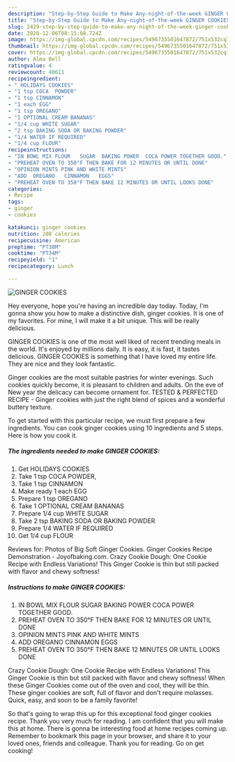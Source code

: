 ```yaml
---
description: "Step-by-Step Guide to Make Any-night-of-the-week GINGER COOKIES"
title: "Step-by-Step Guide to Make Any-night-of-the-week GINGER COOKIES"
slug: 2429-step-by-step-guide-to-make-any-night-of-the-week-ginger-cookies
date: 2020-12-06T08:15:08.724Z
image: https://img-global.cpcdn.com/recipes/5496735501647872/751x532cq70/ginger-cookies-recipe-main-photo.jpg
thumbnail: https://img-global.cpcdn.com/recipes/5496735501647872/751x532cq70/ginger-cookies-recipe-main-photo.jpg
cover: https://img-global.cpcdn.com/recipes/5496735501647872/751x532cq70/ginger-cookies-recipe-main-photo.jpg
author: Alma Bell
ratingvalue: 4
reviewcount: 40611
recipeingredient:
- " HOLIDAYS COOKIES"
- "1 tsp COCA  POWDER"
- "1 tsp CINNAMON"
- "1 each EGG"
- "1 tsp OREGANO"
- "1 OPTIONAL CREAM BANANAS"
- "1/4 cup WHITE SUGAR"
- "2 tsp BAKING SODA OR BAKING POWDER"
- "1/4 WATER IF REQUIRED"
- "1/4 cup FLOUR"
recipeinstructions:
- "IN BOWL MIX FLOUR   SUGAR  BAKING POWER  COCA POWER TOGETHER GOOD."
- "PREHEAT OVEN TO 350°F THEN BAKE FOR 12 MINUTES OR UNTIL DONE"
- "OPINION MINTS PINK AND WHITE MINTS"
- "ADD  OREGANO   CINNAMON   EGGS"
- "PREHEAT OVEN TO 350°F THEN BAKE 12 MINUTES OR UNTIL LOOKS DONE"
categories:
- Recipe
tags:
- ginger
- cookies

katakunci: ginger cookies 
nutrition: 208 calories
recipecuisine: American
preptime: "PT38M"
cooktime: "PT34M"
recipeyield: "1"
recipecategory: Lunch

---
```



![GINGER COOKIES](https://img-global.cpcdn.com/recipes/5496735501647872/751x532cq70/ginger-cookies-recipe-main-photo.jpg)

Hey everyone, hope you're having an incredible day today. Today, I'm gonna show you how to make a distinctive dish, ginger cookies. It is one of my favorites. For mine, I will make it a bit unique. This will be really delicious.

GINGER COOKIES is one of the most well liked of recent trending meals in the world. It's enjoyed by millions daily. It is easy, it is fast, it tastes delicious. GINGER COOKIES is something that I have loved my entire life. They are nice and they look fantastic.

Ginger cookies are the most suitable pastries for winter evenings. Such cookies quickly become, it is pleasant to children and adults. On the eve of New year the delicacy can become ornament for. TESTED &amp; PERFECTED RECIPE - Ginger cookies with just the right blend of spices and a wonderful buttery texture.


To get started with this particular recipe, we must first prepare a few ingredients. You can cook ginger cookies using 10 ingredients and 5 steps. Here is how you cook it.

<!--inarticleads1-->

##### The ingredients needed to make GINGER COOKIES:

1. Get  HOLIDAYS COOKIES
1. Take 1 tsp COCA  POWDER,
1. Take 1 tsp CINNAMON
1. Make ready 1 each EGG
1. Prepare 1 tsp OREGANO
1. Take 1 OPTIONAL CREAM BANANAS
1. Prepare 1/4 cup WHITE SUGAR
1. Take 2 tsp BAKING SODA OR BAKING POWDER
1. Prepare 1/4 WATER IF REQUIRED
1. Get 1/4 cup FLOUR


Reviews for: Photos of Big Soft Ginger Cookies. Ginger Cookies Recipe Demonstration - Joyofbaking.com. Crazy Cookie Dough: One Cookie Recipe with Endless Variations! This Ginger Cookie is thin but still packed with flavor and chewy softness! 

<!--inarticleads2-->

##### Instructions to make GINGER COOKIES:

1. IN BOWL MIX FLOUR   SUGAR  BAKING POWER  COCA POWER TOGETHER GOOD.
1. PREHEAT OVEN TO 350°F THEN BAKE FOR 12 MINUTES OR UNTIL DONE
1. OPINION MINTS PINK AND WHITE MINTS
1. ADD  OREGANO   CINNAMON   EGGS
1. PREHEAT OVEN TO 350°F THEN BAKE 12 MINUTES OR UNTIL LOOKS DONE


Crazy Cookie Dough: One Cookie Recipe with Endless Variations! This Ginger Cookie is thin but still packed with flavor and chewy softness! When these Ginger Cookies come out of the oven and cool, they will be thin. These ginger cookies are soft, full of flavor and don&#39;t require molasses. Quick, easy, and soon to be a family favorite! 

So that's going to wrap this up for this exceptional food ginger cookies recipe. Thank you very much for reading. I am confident that you will make this at home. There is gonna be interesting food at home recipes coming up. Remember to bookmark this page in your browser, and share it to your loved ones, friends and colleague. Thank you for reading. Go on get cooking!
